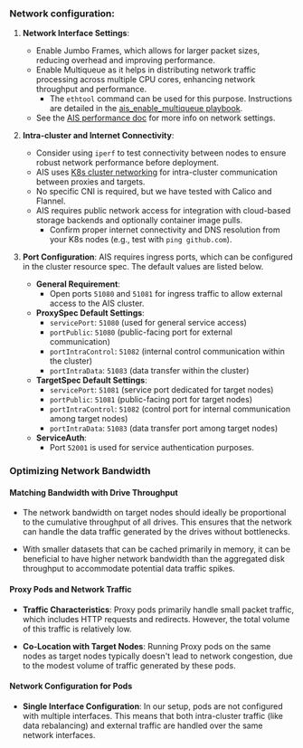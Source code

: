 
### Network configuration:
   1. **Network Interface Settings**:
      - Enable Jumbo Frames, which allows for larger packet sizes, reducing overhead and improving performance.
      - Enable Multiqueue as it helps in distributing network traffic processing across multiple CPU cores, enhancing network throughput and performance.
        - The `ethtool` command can be used for this purpose. Instructions are detailed in the [ais_enable_multiqueue playbook](../playbooks/host-config/docs/ais_enable_multiqueue.md).
      - See the [AIS performance doc](https://github.com/NVIDIA/aistore/blob/main/docs/performance.md#network) for more info on network settings.

   2. **Intra-cluster and Internet Connectivity**:
      - Consider using `iperf` to test connectivity between nodes to ensure robust network performance before deployment.
      - AIS uses [K8s cluster networking](https://kubernetes.io/docs/concepts/services-networking/#the-kubernetes-network-model) for intra-cluster communication between proxies and targets.
      - No specific CNI is required, but we have tested with Calico and Flannel. 
      - AIS requires public network access for integration with cloud-based storage backends and optionally container image pulls.
        - Confirm proper internet connectivity and DNS resolution from your K8s nodes (e.g., test with `ping github.com`).

   3. **Port Configuration**:
      AIS requires ingress ports, which can be configured in the cluster resource spec. The default values are listed below. 
      - **General Requirement**:
        - Open ports `51080` and `51081` for ingress traffic to allow external access to the AIS cluster.
      - **ProxySpec Default Settings**:
        - `servicePort`: `51080` (used for general service access)
        - `portPublic`: `51080` (public-facing port for external communication)
        - `portIntraControl`: `51082` (internal control communication within the cluster)
        - `portIntraData`: `51083` (data transfer within the cluster)
      - **TargetSpec Default Settings**:
        - `servicePort`: `51081` (service port dedicated for target nodes)
        - `portPublic`: `51081` (public-facing port for target nodes)
        - `portIntraControl`: `51082` (control port for internal communication among target nodes)
        - `portIntraData`: `51083` (data transfer port among target nodes)
      - **ServiceAuth**:
        - Port `52001` is used for service authentication purposes.

### Optimizing Network Bandwidth

#### Matching Bandwidth with Drive Throughput

- The network bandwidth on target nodes should ideally be proportional to the cumulative throughput of all drives. This ensures that the network can handle the data traffic generated by the drives without bottlenecks.

- With smaller datasets that can be cached primarily in memory, it can be beneficial to have higher network bandwidth than the aggregated disk throughput to accommodate potential data traffic spikes.

#### Proxy Pods and Network Traffic

- **Traffic Characteristics**: Proxy pods primarily handle small packet traffic, which includes HTTP requests and redirects.
However, the total volume of this traffic is relatively low.

- **Co-Location with Target Nodes**: Running Proxy pods on the same nodes as target nodes typically doesn't lead to network congestion, due to the modest volume of traffic generated by these pods.

#### Network Configuration for Pods

- **Single Interface Configuration**: In our setup, pods are not configured with multiple interfaces.
This means that both intra-cluster traffic (like data rebalancing) and external traffic are handled over the same network interfaces.